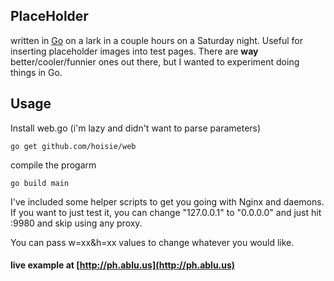 ## PlaceHolder

written in [Go](http://golang.org) on a lark in a couple hours on a Saturday night. Useful for inserting placeholder images into test pages. There are __way__ better/cooler/funnier ones out there, but I wanted to experiment doing things in Go.

## Usage

Install web.go (i'm lazy and didn't want to parse parameters)

    go get github.com/hoisie/web
    
compile the progarm

    go build main
    
I've included some helper scripts to get you going with Nginx and daemons. If you want to just test it, you can change "127.0.0.1" to "0.0.0.0" and just hit <yourip>:9980 and skip using any proxy.

You can pass w=xx&h=xx values to change whatever you would like. 

#### live example at [http://ph.ablu.us](http://ph.ablu.us)